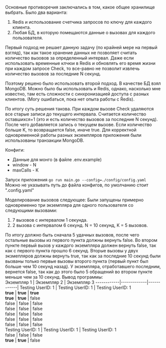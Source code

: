 Основные противоречия заключались в том, какое общее хранилище выбрать. Было два варианта:
1. Redis и использование счетчика запросов по ключу для каждого клиента.
2. Любая БД, в которую помещаются данные о вызовах для каждого пользователя.

Первый подход не решает данную задачу (по крайней мере на первый взгляд), так как такое хранение данных не позволяет считать количество вызовов за определенный интервал. Даже если использовать временные клчюи в Redis и обновлять его время жизни при каждом запросе Check, то все-равно не позволит извлечь количество вызовов за последние N секунд.

Поэтому решено было использовать второй подход. В качестве БД взял MongoDB. Можно было бы использовать и Redis, однако, насколько мне известно, там есть сложности с синхронизацией доступа с разных клиентов. (Могу ошибаться, пока нет опыта работы с Redis).

По итогу суть решения такова. При каждом вызове Check удаляются все старые записи до текущего интервала. Считается количество оставшихся+1 (это и есть количество вызовов за последние N секунд). После чего добавляется запись о текущем вызове. Если количество больше K, то возвращается false, иначе true.
Для корректной одновременной работы разных экземпляров приложения были использованы транзакции MongoDB.

Конфиги:
* Данные для монго (в файле .env.example)
* window - N
* maxCalls - K

Запуск приложения
`go run main.go --config=./config/config.yaml`
Можно не указывать путь до файла конфигов, по умолчанию стоит ".config.yaml"

Моделирование вызовов следующее:
Были запущены примерно одновременно три экземпляра для одного пользователя со следующими вызовами:
1. 7 вызовов с интервалом 1 секунда.
2. 2 вызова с интервалом 6 секунд.
N = 10 секунд, K = 5 вызовов.

По итогу должно быть сначала 5 удачных вызовов, после чего остальные вызовы из первого пункта должны вернуть false.
Во втором пункте первый вызов у каждого экземпляра должен вернуть false, так как с первого пункта прошло 6 секунд. Вторые вызовы у двух экзмепляров должны вернуть true, так как за последние 10 секунд были вызваны только первые вызовы второго пункта (первый пункт был больше чем 10 секунд назад). У экземпляра, отработавшего последним, вернется false, так как до этого было 5 обращений во втором пункте меньше чем за 10 секунд.
Вывод программы:  
Экземпляр 1 | Экземпляр 2 | Экземпляр 3
------------|-------------|------------|
Testing UserID: 1 | Testing UserID: 1 | Testing UserID: 1  
**true** | **true** | **true**  
**true** | **true** | false  
false | false | false  
false | false | false  
false | false | false  
false | false | false  
false | false | false  
Testing UserID: 1 | Testing UserID: 1 | Testing UserID: 1  
false | false | false  
**true** | **true** | false  
